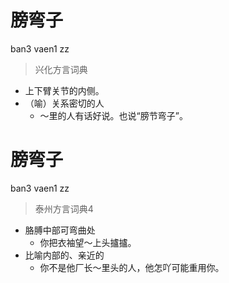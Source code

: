 # 膀弯子
ban3 vaen1 zz
> 兴化方言词典
- 上下臂关节的内侧。
- （喻）关系密切的人
  - ～里的人有话好说。也说“膀节弯子”。

# 膀弯子
ban3 vaen1 zz
> 泰州方言词典4
- 胳膊中部可弯曲处
  - 你把衣袖望～上头攎攎。
- 比喻内部的、亲近的
  - 你不是他厂长～里头的人，他怎吖可能重用你。
